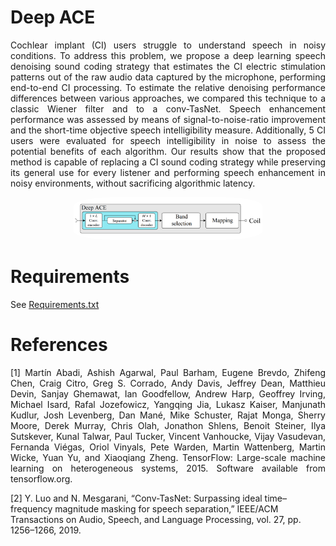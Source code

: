 # Deep ACE
<p align="justify">
Cochlear implant (CI) users struggle to understand speech in noisy conditions. To address this problem, we propose a deep learning speech denoising sound coding strategy that estimates the CI electric stimulation patterns out of the raw audio data captured by the microphone, performing end-to-end CI processing. To estimate the relative denoising performance differences between various approaches, we compared this technique to a classic Wiener filter and to a conv-TasNet. Speech enhancement performance was assessed by means of signal-to-noise-ratio improvement and the short-time objective speech intelligibility measure. Additionally, 5 CI users were evaluated for speech intelligibility in noise to assess the potential benefits of each algorithm. Our results show that the proposed method is capable of replacing a CI sound coding strategy while preserving its general use for every listener and performing speech enhancement in noisy environments, without sacrificing algorithmic latency.

<p align="center">
  <img src="fig.png"  alt="60%" width="60%" style="border-radius:20%"/>
</p>

# Requirements
See [Requirements.txt](requirements.txt)

# References
<p align="justify">
[1] Martín Abadi, Ashish Agarwal, Paul Barham, Eugene Brevdo, Zhifeng Chen, Craig Citro, Greg S. Corrado, Andy Davis, Jeffrey Dean, Matthieu Devin, Sanjay Ghemawat, Ian Goodfellow, Andrew Harp, Geoffrey Irving, Michael Isard, Rafal Jozefowicz, Yangqing Jia, Lukasz Kaiser, Manjunath Kudlur, Josh Levenberg, Dan Mané, Mike Schuster, Rajat Monga, Sherry Moore, Derek Murray, Chris Olah, Jonathon Shlens, Benoit Steiner, Ilya Sutskever, Kunal Talwar, Paul Tucker, Vincent Vanhoucke, Vijay Vasudevan, Fernanda Viégas, Oriol Vinyals, Pete Warden, Martin Wattenberg, Martin Wicke, Yuan Yu, and Xiaoqiang Zheng. TensorFlow: Large-scale machine learning on heterogeneous systems, 2015. Software available from tensorflow.org.

[2] Y. Luo and N. Mesgarani, “Conv-TasNet: Surpassing ideal time–frequency magnitude masking for speech separation,” IEEE/ACM Transactions on Audio, Speech, and Language Processing, vol. 27, pp. 1256–1266, 2019.

